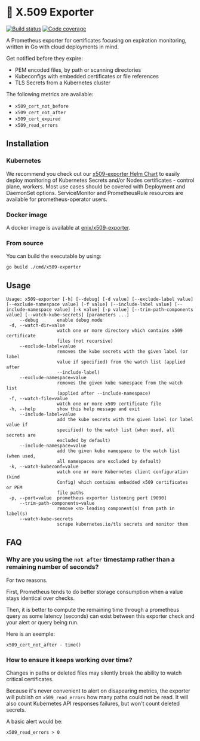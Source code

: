 # 🔏 X.509 Exporter

[![Build status](https://gitlab.com/enix.io/x509-exporter/badges/master/pipeline.svg)](https://gitlab.com/enix.io/x509-exporter/-/pipelines)
[![Code coverage](https://gitlab.com/enix.io/x509-exporter/badges/master/coverage.svg)](https://gitlab.com/enix.io/x509-exporter/-/pipelines)

A Prometheus exporter for certificates focusing on expiration monitoring, written in Go with cloud deployments in mind.

Get notified before they expire:
* PEM encoded files, by path or scanning directories
* Kubeconfigs with embedded certificates or file references
* TLS Secrets from a Kubernetes cluster

The following metrics are available:
* `x509_cert_not_before`
* `x509_cert_not_after`
* `x509_cert_expired`
* `x509_read_errors`

## Installation

### Kubernetes

We recommend you check out our [x509-exporter Helm Chart](https://github.com/enix/helm-charts/tree/master/charts/x509-exporter)
to easily deploy monitoring of Kubernetes Secrets and/or Nodes certificates - control plane, workers. Most use cases
should be covered with Deployment and DaemonSet options. ServiceMonitor and PrometheusRule resources are available for
prometheus-operator users.

### Docker image

A docker image is available at [enix/x509-exporter](https://hub.docker.com/r/enix/x509-exporter).

### From source

You can build the executable by using:

```
go build ./cmd/x509-exporter
```

## Usage

```
Usage: x509-exporter [-h] [--debug] [-d value] [--exclude-label value] [--exclude-namespace value] [-f value] [--include-label value] [--include-namespace value] [-k value] [-p value] [--trim-path-components value] [--watch-kube-secrets] [parameters ...]
     --debug       enable debug mode
 -d, --watch-dir=value
                   watch one or more directory which contains x509 certificate
                   files (not recursive)
     --exclude-label=value
                   removes the kube secrets with the given label (or label
                   value if specified) from the watch list (applied after
                   --include-label)
     --exclude-namespace=value
                   removes the given kube namespace from the watch list
                   (applied after --include-namespace)
 -f, --watch-file=value
                   watch one or more x509 certificate file
 -h, --help        show this help message and exit
     --include-label=value
                   add the kube secrets with the given label (or label value if
                   specified) to the watch list (when used, all secrets are
                   excluded by default)
     --include-namespace=value
                   add the given kube namespace to the watch list (when used,
                   all namespaces are excluded by default)
 -k, --watch-kubeconf=value
                   watch one or more Kubernetes client configuration (kind
                   Config) which contains embedded x509 certificates or PEM
                   file paths
 -p, --port=value  prometheus exporter listening port [9090]
     --trim-path-components=value
                   remove <n> leading component(s) from path in label(s)
     --watch-kube-secrets
                   scrape kubernetes.io/tls secrets and monitor them
```

## FAQ

### Why are you using the `not after` timestamp rather than a remaining number of seconds?

For two reasons.

First, Prometheus tends to do better storage consumption when a value stays identical over checks.

Then, it is better to compute the remaining time through a prometheus query as some latency (seconds) can exist
between this exporter check and your alert or query being run.

Here is an exemple:

```
x509_cert_not_after - time()
```

### How to ensure it keeps working over time?

Changes in paths or deleted files may silently break the ability to watch critical certificates.

Because it's never convenient to alert on disapearing metrics, the exporter will publish on `x509_read_errors` how many
paths could not be read. It will also count Kubernetes API responses failures, but won't count deleted secrets.

A basic alert would be:
```
x509_read_errors > 0
```
